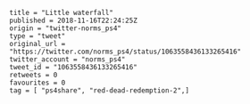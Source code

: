 ```
title = "Little waterfall"
published = 2018-11-16T22:24:25Z
origin = "twitter-norms_ps4"
type = "tweet"
original_url = "https://twitter.com/norms_ps4/status/1063558436133265416"
twitter_account = "norms_ps4"
tweet_id = "1063558436133265416"
retweets = 0
favourites = 0
tag = [ "ps4share", "red-dead-redemption-2",]
```

<p class='image'><img src='https://mnf.m17s.net/2018/11/16/DsKEwkIXoAIVbX3.jpg' alt=''></p>

